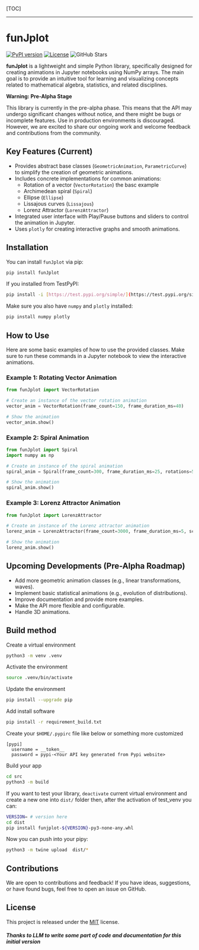 [TOC]

---


# funJplot

[![PyPI version](https://badge.fury.io/py/funJplot.svg)](https://pypi.org/project/funJplot/)
[![License](https://img.shields.io/badge/License-MIT-yellow.svg)](https://opensource.org/licenses/MIT)
![GitHub Stars](https://img.shields.io/github/stars/pellacaniSimone/funJplot?style=social)

**funJplot** is a lightweight and simple Python library, specifically designed for creating animations in Jupyter notebooks using NumPy arrays. The main goal is to provide an intuitive tool for learning and visualizing concepts related to mathematical algebra, statistics, and related disciplines.

**Warning: Pre-Alpha Stage**

This library is currently in the pre-alpha phase. This means that the API may undergo significant changes without notice, and there might be bugs or incomplete features. Use in production environments is discouraged. However, we are excited to share our ongoing work and welcome feedback and contributions from the community.

## Key Features (Current)

* Provides abstract base classes (`GeometricAnimation`, `ParametricCurve`) to simplify the creation of geometric animations.
* Includes concrete implementations for common animations:
    * Rotation of a vector (`VectorRotation`) the basc example
    * Archimedean spiral (`Spiral`)
    * Ellipse (`Ellipse`)
    * Lissajous curves (`Lissajous`)
    * Lorenz Attractor (`LorenzAttractor`)
* Integrated user interface with Play/Pause buttons and sliders to control the animation in Jupyter.
* Uses `plotly` for creating interactive graphs and smooth animations.

## Installation

You can install `funJplot` via pip:

```bash
pip install funJplot
```

If you installed from TestPyPI:

```bash
pip install -i [https://test.pypi.org/simple/](https://test.pypi.org/simple/) funJplot
```

Make sure you also have `numpy` and `plotly` installed:

```bash
pip install numpy plotly
```





## How to Use

Here are some basic examples of how to use the provided classes. Make sure to run these commands in a Jupyter notebook to view the interactive animations.

### Example 1: Rotating Vector Animation

```python
from funJplot import VectorRotation

# Create an instance of the vector rotation animation
vector_anim = VectorRotation(frame_count=150, frame_duration_ms=40)

# Show the animation
vector_anim.show()
```

### Example 2: Spiral Animation

```python
from funJplot import Spiral
import numpy as np

# Create an instance of the spiral animation
spiral_anim = Spiral(frame_count=300, frame_duration_ms=25, rotations=5, scale=10, a=0, b=0.4)

# Show the animation
spiral_anim.show()
```

### Example 3: Lorenz Attractor Animation

```python
from funJplot import LorenzAttractor

# Create an instance of the Lorenz attractor animation
lorenz_anim = LorenzAttractor(frame_count=3000, frame_duration_ms=5, scale=40, dt=0.01)

# Show the animation
lorenz_anim.show()
```

## Upcoming Developments (Pre-Alpha Roadmap)

  * Add more geometric animation classes (e.g., linear transformations, waves).
  * Implement basic statistical animations (e.g., evolution of distributions).
  * Improve documentation and provide more examples.
  * Make the API more flexible and configurable.
  * Handle 3D animations.

## Build method

Create a virtual environment

```bash
python3 -m venv .venv
```

Activate the environment

```bash
source .venv/bin/activate
```

Update the environment
```bash
pip install --upgrade pip
```

Add install software
```bash
pip install -r requirement_build.txt
```

Create your `$HOME/.pypirc` file like below or something more customized
```env
[pypi]
  username = __token__
  password = pypi-<Your API key generated from Pypi website>
```

Build your app
```bash
cd src
python3 -m build
```

If you want to test your library, `deactivate` current virtual environment and create a new one into `dist/` folder then, after the activation of test_venv you can:
```bash
VERSION= # version here
cd dist
pip install funjplot-${VERSION}-py3-none-any.whl
```

Now you can push into your pipy:
```bash
python3 -m twine upload  dist/*
```


## Contributions

We are open to contributions and feedback\! If you have ideas, suggestions, or have found bugs, feel free to open an issue on GitHub.

## License

This project is released under the [MIT](https://www.google.com/search?q=LICENSE) license.


##### Thanks to LLM to write some part of code and documentation for this initial version



